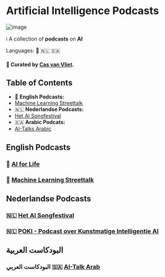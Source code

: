 # Artificial Intelligence Podcasts

![image](https://github.com/cas-van-vliet/cas-van-vliet/assets/146363448/12512d42-e0e2-452a-9d4b-ce683b1cc906)

ℹ️ A collection of **podcasts** on **AI** 

Languages: 🏴󠁧󠁢󠁥󠁮󠁧󠁿 🇳🇱 🇸🇦 

#### 👀 Curated by [**Cas van Vliet**](https://casvanvliet.substack.com).

## Table of Contents

- 🏴󠁧󠁢󠁥󠁮󠁧󠁿 **English Podcasts:**
- [Machine Learning Streettalk](#english-podcasts)
- 🇳🇱 **Nederlandse Podcasts:**
- [Het AI Songfestival](#nederlandse-podcasts)
- 🇸🇦 **Arabic Podcats:**
- [AI-Talks Arabic](#arabic-podcasts)

## English Podcasts

### 🏴󠁧󠁢󠁥󠁮󠁧󠁿 [AI for Life](https://open.spotify.com/show/2HGbn1N9FS8ekqOuR3QrhH)

### 🏴󠁧󠁢󠁥󠁮󠁧󠁿 [Machine Learning Streettalk](https://open.spotify.com/show/02e6PZeIOdpmBGT9THuzwR)

## Nederlandse Podcasts

### 🇳🇱 [Het AI Songfestival](https://www.vpro.nl/programmas/ai-songfestival.html)

### 🇳🇱 [POKI - Podcast over Kunstmatige Intelligentie AI](https://art19.com/shows/poki)

## البودكاست العربية

### البودكاست العربي 🇸🇦 [AI-Talk Arab](https://open.spotify.com/show/5PaoYlo3lYZwvgDlqX6u29)
